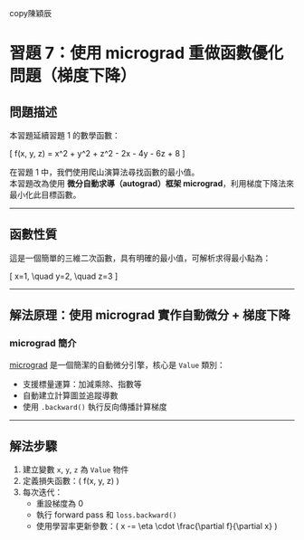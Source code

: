 copy陳穎辰

# 習題 7：使用 micrograd 重做函數優化問題（梯度下降）

## 問題描述

本習題延續習題 1 的數學函數：

\[
f(x, y, z) = x^2 + y^2 + z^2 - 2x - 4y - 6z + 8
\]

在習題 1 中，我們使用爬山演算法尋找函數的最小值。  
本習題改為使用 **微分自動求導（autograd）框架 micrograd**，利用梯度下降法來最小化此目標函數。

---

## 函數性質

這是一個簡單的三維二次函數，具有明確的最小值，可解析求得最小點為：

\[
x=1, \quad y=2, \quad z=3
\]

---

## 解法原理：使用 micrograd 實作自動微分 + 梯度下降

### micrograd 簡介

[micrograd](https://github.com/karpathy/micrograd) 是一個簡潔的自動微分引擎，核心是 `Value` 類別：

- 支援標量運算：加減乘除、指數等
- 自動建立計算圖並追蹤導數
- 使用 `.backward()` 執行反向傳播計算梯度

---

## 解法步驟

1. 建立變數 `x`, `y`, `z` 為 `Value` 物件
2. 定義損失函數：\( f(x, y, z) \)
3. 每次迭代：
    - 重設梯度為 0
    - 執行 forward pass 和 `loss.backward()`
    - 使用學習率更新參數：\( x -= \eta \cdot \frac{\partial f}{\partial x} \)

